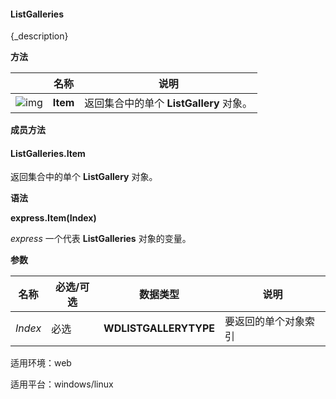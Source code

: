 #### **ListGalleries**



{_description}

**方法**

|                                                              | 名称     | 说明                                    |
| ------------------------------------------------------------ | -------- | --------------------------------------- |
| ![img](https://qn.cache.wpscdn.cn/encs/doc/office_v19/gif/methods.gif) | **Item** | 返回集合中的单个 **ListGallery** 对象。 |

**成员方法**

#### **ListGalleries.Item**

返回集合中的单个 **ListGallery** 对象。

**语法**

**express.Item(Index)**

*express*   一个代表 **ListGalleries** 对象的变量。

**参数**

| **名称** | **必选/可选** | **数据类型**          | **说明**             |
| -------- | ------------- | --------------------- | -------------------- |
| *Index*  | 必选          | **WDLISTGALLERYTYPE** | 要返回的单个对象索引 |

适用环境：web

适用平台：windows/linux